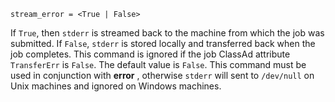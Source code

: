     stream_error = <True | False>

If `True`, then `stderr` is streamed back to the machine from which the
job was submitted. If `False`, `stderr` is stored locally and
transferred back when the job completes. This command is ignored if the
job ClassAd attribute `TransferErr` is `False`. The default value is
`False`. This command must be used in conjunction with **error** ,
otherwise `stderr` will sent to `/dev/null` on Unix machines and ignored
on Windows machines.
